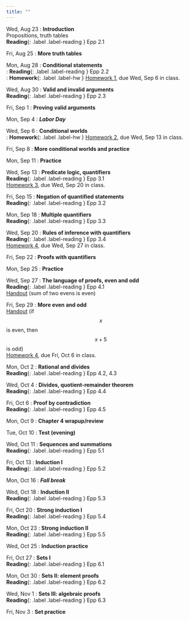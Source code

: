 ```yaml
---
title: ""
---
```


Wed, Aug 23
: **Introduction**  
  Propositions, truth tables  
  **Reading**{: .label .label-reading } Epp 2.1

Fri, Aug 25
: **More truth tables**  

Mon, Aug 28
: **Conditional statements**  
: **Reading**{: .label .label-reading } Epp 2.2  
: **Homework**{: .label .label-hw } [Homework 1](homework/hw1.pdf), due Wed, Sep 6 in class.
  
Wed, Aug 30
: **Valid and invalid arguments**  
  **Reading**{: .label .label-reading } Epp 2.3  
  
Fri, Sep 1
: **Proving valid arguments**  

Mon, Sep 4
: **<i>Labor Day</i>**

Wed, Sep 6
: **Conditional worlds**  
: **Homework**{: .label .label-hw } [Homework 2](homework/hw2.pdf), due Wed, Sep 13 in class.

Fri, Sep 8
: **More conditional worlds and practice**  

Mon, Sep 11
: **Practice**

Wed, Sep 13
: **Predicate logic, quantifiers**  
  **Reading**{: .label .label-reading } Epp 3.1  
  [Homework 3](homework/hw3.pdf), due Wed, Sep 20 in class.

Fri, Sep 15
: **Negation of quantified statements**  
  **Reading**{: .label .label-reading } Epp 3.2  

Mon, Sep 18
: **Multiple quantifiers**  
  **Reading**{: .label .label-reading } Epp 3.3  

Wed, Sep 20
: **Rules of inference with quantifiers**  
  **Reading**{: .label .label-reading } Epp 3.4  
  [Homework 4](homework/hw4.pdf), due Wed, Sep 27 in class.

Fri, Sep 22
: **Proofs with quantifiers**

Mon, Sep 25
: **Practice**

Wed, Sep 27
: **The language of proofs, even and odd**  
  **Reading**{: .label .label-reading } Epp 4.1  
  [Handout](proofs/sum-of-two-evens-is-even.pdf) (sum of two evens is even)

Fri, Sep 29
: **More even and odd**  
  [Handout](proofs/if-x-is-even-then-xplus5-is-odd.pdf) (if $$x$$ is even, then $$x+5$$ is odd)  
  [Homework 4](homework/hw5.pdf), due Fri, Oct 6 in class.

Mon, Oct 2
: **Rational and divides**  
  **Reading**{: .label .label-reading } Epp 4.2, 4.3

Wed, Oct 4
: **Divides, quotient-remainder theorem**  
  **Reading**{: .label .label-reading } Epp 4.4

Fri, Oct 6
: **Proof by contradiction**  
  **Reading**{: .label .label-reading } Epp 4.5

Mon, Oct 9
: **Chapter 4 wrapup/review**  

Tue, Oct 10
: **Test (evening)**  

Wed, Oct 11
: **Sequences and summations**  
  **Reading**{: .label .label-reading } Epp 5.1

Fri, Oct 13
: **Induction I**  
  **Reading**{: .label .label-reading } Epp 5.2

Mon, Oct 16
: **<i>Fall break</i>**  

Wed, Oct 18
: **Induction II**  
  **Reading**{: .label .label-reading } Epp 5.3

Fri, Oct 20
: **Strong induction I**  
  **Reading**{: .label .label-reading } Epp 5.4

Mon, Oct 23
: **Strong induction II**  
  **Reading**{: .label .label-reading } Epp 5.5

Wed, Oct 25
: **Induction practice**  

Fri, Oct 27
: **Sets I**  
  **Reading**{: .label .label-reading } Epp 6.1

Mon, Oct 30
: **Sets II: element proofs**  
  **Reading**{: .label .label-reading } Epp 6.2

Wed, Nov 1
: **Sets III: algebraic proofs**  
  **Reading**{: .label .label-reading } Epp 6.3

Fri, Nov 3
: **Set practice**  

